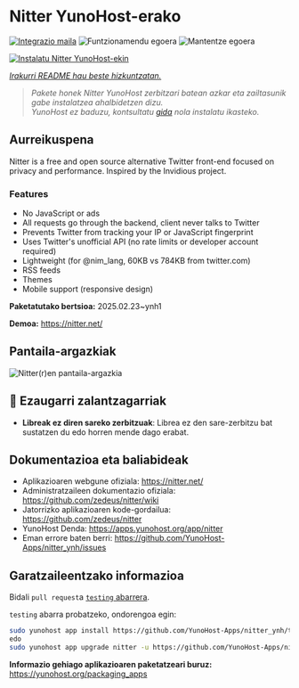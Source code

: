 <!--
Ohart ongi: README hau automatikoki sortu da <https://github.com/YunoHost/apps/tree/master/tools/readme_generator>ri esker
EZ editatu eskuz.
-->

# Nitter YunoHost-erako

[![Integrazio maila](https://apps.yunohost.org/badge/integration/nitter)](https://ci-apps.yunohost.org/ci/apps/nitter/)
![Funtzionamendu egoera](https://apps.yunohost.org/badge/state/nitter)
![Mantentze egoera](https://apps.yunohost.org/badge/maintained/nitter)

[![Instalatu Nitter YunoHost-ekin](https://install-app.yunohost.org/install-with-yunohost.svg)](https://install-app.yunohost.org/?app=nitter)

*[Irakurri README hau beste hizkuntzatan.](./ALL_README.md)*

> *Pakete honek Nitter YunoHost zerbitzari batean azkar eta zailtasunik gabe instalatzea ahalbidetzen dizu.*  
> *YunoHost ez baduzu, kontsultatu [gida](https://yunohost.org/install) nola instalatu ikasteko.*

## Aurreikuspena

Nitter is a free and open source alternative Twitter front-end focused on privacy and performance.
Inspired by the Invidious project.

### Features

- No JavaScript or ads
- All requests go through the backend, client never talks to Twitter
- Prevents Twitter from tracking your IP or JavaScript fingerprint
- Uses Twitter's unofficial API (no rate limits or developer account required)
- Lightweight (for @nim_lang, 60KB vs 784KB from twitter.com)
- RSS feeds
- Themes
- Mobile support (responsive design)


**Paketatutako bertsioa:** 2025.02.23~ynh1

**Demoa:** <https://nitter.net/>

## Pantaila-argazkiak

![Nitter(r)en pantaila-argazkia](./doc/screenshots/screenshot.png)

## :red_circle: Ezaugarri zalantzagarriak

- **Libreak ez diren sareko zerbitzuak**: Librea ez den sare-zerbitzu bat sustatzen du edo horren mende dago erabat.

## Dokumentazioa eta baliabideak

- Aplikazioaren webgune ofiziala: <https://nitter.net/>
- Administratzaileen dokumentazio ofiziala: <https://github.com/zedeus/nitter/wiki>
- Jatorrizko aplikazioaren kode-gordailua: <https://github.com/zedeus/nitter>
- YunoHost Denda: <https://apps.yunohost.org/app/nitter>
- Eman errore baten berri: <https://github.com/YunoHost-Apps/nitter_ynh/issues>

## Garatzaileentzako informazioa

Bidali `pull request`a [`testing` abarrera](https://github.com/YunoHost-Apps/nitter_ynh/tree/testing).

`testing` abarra probatzeko, ondorengoa egin:

```bash
sudo yunohost app install https://github.com/YunoHost-Apps/nitter_ynh/tree/testing --debug
edo
sudo yunohost app upgrade nitter -u https://github.com/YunoHost-Apps/nitter_ynh/tree/testing --debug
```

**Informazio gehiago aplikazioaren paketatzeari buruz:** <https://yunohost.org/packaging_apps>
